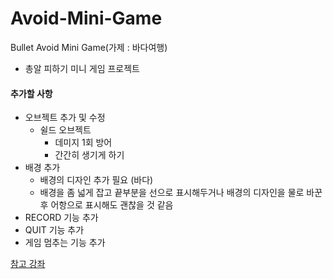 # Avoid-Mini-Game
Bullet Avoid Mini Game(가제 : 바다여행)
* 총알 피하기 미니 게임 프로젝트

#### 추가할 사항

* 오브젝트 추가 및 수정
  * 쉴드 오브젝트
    * 데미지 1회 방어
    * 간간히 생기게 하기
* 배경 추가
  * 배경의 디자인 추가 필요 (바다)
  * 배경을 좀 넓게 잡고 끝부분을 선으로 표시해두거나 배경의 디자인을 물로 바꾼 후 어항으로 표시해도 괜찮을 것 같음
* RECORD 기능 추가
* QUIT 기능 추가
* 게임 멈추는 기능 추가


[참고 강좌](https://boxwitch.tistory.com/entry/%EC%9C%A0%EB%8B%88%ED%8B%B0-%EA%B2%8C%EC%9E%84%EB%A7%8C%EB%93%A4%EA%B8%B0-%EC%B4%9D%EC%95%8C%ED%94%BC%ED%95%98%EA%B8%B01)
